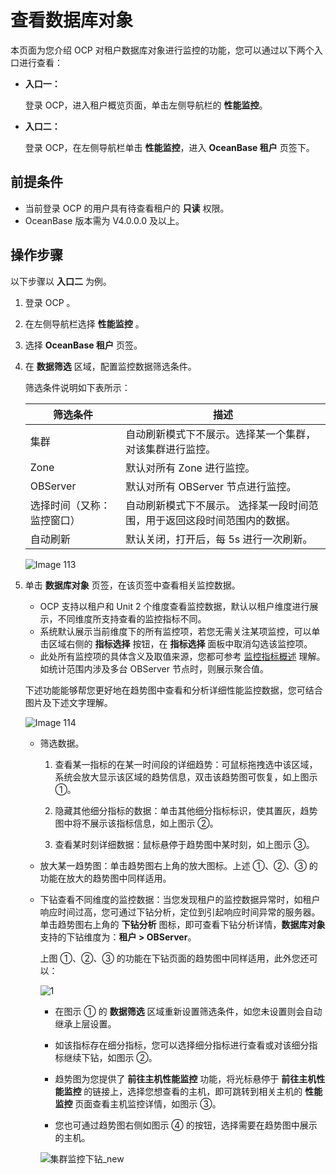 # 查看数据库对象

本页面为您介绍 OCP 对租户数据库对象进行监控的功能，您可以通过以下两个入口进行查看：

* **入口一：**

   登录 OCP，进入租户概览页面，单击左侧导航栏的 **性能监控**。

* **入口二：**

   登录 OCP，在左侧导航栏单击 **性能监控**，进入 **OceanBase 租户** 页签下。

## 前提条件

* 当前登录 OCP 的用户具有待查看租户的 **只读** 权限。
* OceanBase 版本需为 V4.0.0.0 及以上。

## 操作步骤

以下步骤以 **入口二** 为例。

1. 登录 OCP 。

2. 在左侧导航栏选择 **性能监控** 。

3. 选择 **OceanBase 租户** 页签。

4. 在 **数据筛选** 区域，配置监控数据筛选条件。

   筛选条件说明如下表所示：

   |     筛选条件  |  描述  |
   |---------------|---------|
   | 集群 | 自动刷新模式下不展示。选择某一个集群，对该集群进行监控。  |
   | Zone | 默认对所有 Zone 进行监控。|
   | OBServer| 默认对所有 OBServer 节点进行监控。|
   | 选择时间（又称：监控窗口） | 自动刷新模式下不展示。 选择某一段时间范围，用于返回这段时间范围内的数据。  |
   | 自动刷新  |默认关闭，打开后，每 5s 进行一次刷新。|
  
   ![Image 113](https://obbusiness-private.oss-cn-shanghai.aliyuncs.com/doc/img/ocp/410/%E7%A7%9F%E6%88%B7-%E6%95%B0%E6%8D%AE%E7%AD%9B%E9%80%89.png)
  
5. 单击 **数据库对象** 页签，在该页签中查看相关监控数据。

   * OCP 支持以租户和 Unit 2 个维度查看监控数据，默认以租户维度进行展示，不同维度所支持查看的监控指标不同。
   * 系统默认展示当前维度下的所有监控项，若您无需关注某项监控，可以单击区域右侧的 **指标选择** 按钮，在 **指标选择** 面板中取消勾选该监控项。
   * 此处所有监控项的具体含义及取值来源，您都可参考 [监控指标概述](../../1900.reference-guide/300.monitoring-indicator-reference/100.overview-of-metrics.md) 理解。如统计范围内涉及多台 OBServer 节点时，则展示聚合值。

   下述功能能够帮您更好地在趋势图中查看和分析详细性能监控数据，您可结合图片及下述文字理解。

   ![Image 114](https://obbusiness-private.oss-cn-shanghai.aliyuncs.com/doc/img/ocp/410/%E7%A7%9F%E6%88%B7-%E5%AD%98%E5%82%A8%E4%B8%8E%E7%BC%93%E5%AD%98.png)

   * 筛选数据。

     1. 查看某一指标的在某一时间段的详细趋势：可鼠标拖拽选中该区域，系统会放大显示该区域的趋势信息，双击该趋势图可恢复，如上图示 ①。

     2. 隐藏其他细分指标的数据：单击其他细分指标标识，使其置灰，趋势图中将不展示该指标信息，如上图示 ②。

     3. 查看某时刻详细数据：鼠标悬停于趋势图中某时刻，如上图示 ③。

   * 放大某一趋势图：单击趋势图右上角的放大图标。上述 ①、②、③ 的功能在放大的趋势图中同样适用。

   * 下钻查看不同维度的监控数据：当您发现租户的监控数据异常时，如租户响应时间过高，您可通过下钻分析，定位到引起响应时间异常的服务器。单击趋势图右上角的 **下钻分析** 图标，即可查看下钻分析详情，**数据库对象** 支持的下钻维度为：**租户 \> OBServer**。

       上图 ①、②、③ 的功能在下钻页面的趋势图中同样适用，此外您还可以：

       ![1](https://obbusiness-private.oss-cn-shanghai.aliyuncs.com/doc/img/ocp/410/%E7%A7%9F%E6%88%B7%E5%AD%98%E5%82%A8%E7%BC%93%E5%AD%98-%E4%B8%8B%E9%92%BB.png)

       * 在图示 ① 的 **数据筛选** 区域重新设置筛选条件，如您未设置则会自动继承上层设置。

       * 如该指标存在细分指标，您可以选择细分指标进行查看或对该细分指标继续下钻，如图示 ②。

       * 趋势图为您提供了 **前往主机性能监控** 功能，将光标悬停于 **前往主机性能监控** 的链接上，选择您想查看的主机，即可跳转到相关主机的 **性能监控** 页面查看主机监控详情，如图示 ③。

       * 您也可通过趋势图右侧如图示 ④ 的按钮，选择需要在趋势图中展示的主机。

       ![集群监控下钻_new](https://obbusiness-private.oss-cn-shanghai.aliyuncs.com/doc/img/ocp/421/%E5%9B%BE%E7%89%87.gif)
